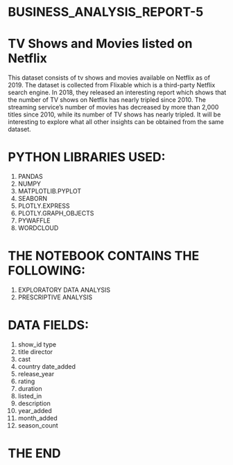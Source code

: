# BUSINESS_ANALYSIS_REPORT-5
# TV Shows and Movies listed on Netflix
This dataset consists of tv shows and movies available on Netflix as of 2019. The dataset is collected from Flixable which is a third-party Netflix search engine.
In 2018, they released an interesting report which shows that the number of TV shows on Netflix has nearly tripled since 2010. The streaming service’s number of movies has decreased by more than 2,000 titles since 2010, while its number of TV shows has nearly tripled. It will be interesting to explore what all other insights can be obtained from the same dataset. 
# PYTHON LIBRARIES USED:
1. PANDAS
2. NUMPY
3. MATPLOTLIB.PYPLOT
4. SEABORN
5. PLOTLY.EXPRESS
6. PLOTLY.GRAPH_OBJECTS
7. PYWAFFLE
8. WORDCLOUD
# THE NOTEBOOK CONTAINS THE FOLLOWING:
1. EXPLORATORY DATA ANALYSIS
2. PRESCRIPTIVE ANALYSIS
# DATA FIELDS: 
1. show_id	type
2. title	director
3. cast
4. country	date_added
5. release_year
6. rating
7. duration
8. listed_in
9. description
10. year_added
11. month_added
12. season_count
# THE END

